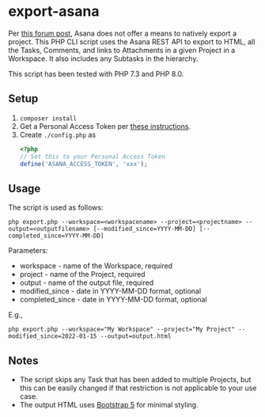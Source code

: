 # export-asana

Per [this forum post](https://forum.asana.com/t/exporting-projects-including-comments/53796/2), Asana does not offer a means to natively export a project.  This PHP CLI script  uses the Asana REST API to export to HTML, all the Tasks, Comments, and links to Attachments in a given Project in a Workspace.  It also includes any Subtasks in the hierarchy.  

This script has been tested with PHP 7.3 and PHP 8.0.

## Setup

1. `composer install`
1. Get a Personal Access Token per [these instructions](https://developers.asana.com/docs/authentication-quick-start).
1.  Create `./config.php` as
    ```php
    <?php
    // Set this to your Personal Access Token
    define('ASANA_ACCESS_TOKEN', 'xxx');
    ```

## Usage

The script is used as follows:
```
php export.php --workspace=<workspacename> --project=<projectname> --output=<outputfilename> [--modified_since=YYYY-MM-DD] [--completed_since=YYYY-MM-DD]
```

Parameters:
* workspace - name of the Workspace, required
* project - name of the Project, required
* output - name of the output file, required
* modified_since - date in YYYY-MM-DD format, optional
* completed_since - date in YYYY-MM-DD format, optional

E.g., 
```
php export.php --workspace="My Workspace" --project="My Project" --modified_since=2022-01-15 --output=output.html
```

## Notes

- The script skips any Task that has been added to multiple Projects, but this can be easily changed if that restriction is not applicable to your use case.
- The output HTML uses [Bootstrap 5](https://getbootstrap.com/) for minimal styling.